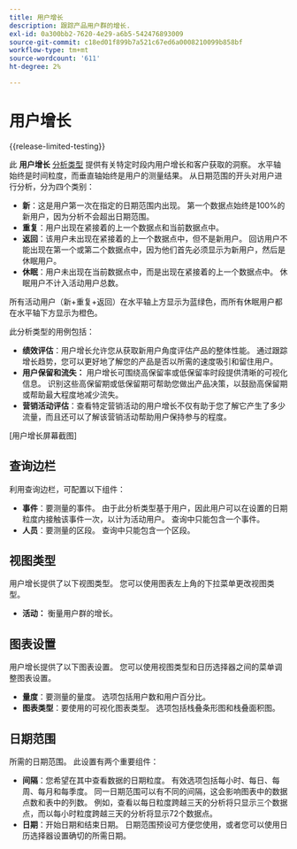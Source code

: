 ```yaml
---
title: 用户增长
description: 跟踪产品用户群的增长.
exl-id: 0a300bb2-7620-4e29-a6b5-542476893009
source-git-commit: c18ed01f899b7a521c67ed6a0008210099b858bf
workflow-type: tm+mt
source-wordcount: '611'
ht-degree: 2%

---
```


# 用户增长

{{release-limited-testing}}

此 **用户增长** [分析类型](overview.md) 提供有关特定时段内用户增长和客户获取的洞察。 水平轴始终是时间粒度，而垂直轴始终是用户的测量结果。 从日期范围的开头对用户进行分析，分为四个类别：

* **新**：这是用户第一次在指定的日期范围内出现。 第一个数据点始终是100%的新用户，因为分析不会超出日期范围。
* **重复**：用户出现在紧接着的上一个数据点和当前数据点中。
* **返回**：该用户未出现在紧接着的上一个数据点中，但不是新用户。 回访用户不能出现在第一个或第二个数据点中，因为他们首先必须显示为新用户，然后是休眠用户。
* **休眠**：用户未出现在当前数据点中，而是出现在紧接着的上一个数据点中。 休眠用户不计入活动用户总数。

所有活动用户（新+重复+返回）在水平轴上方显示为蓝绿色，而所有休眠用户都在水平轴下方显示为橙色。

此分析类型的用例包括：

* **绩效评估**：用户增长允许您从获取新用户角度评估产品的整体性能。 通过跟踪增长趋势，您可以更好地了解您的产品是否以所需的速度吸引和留住用户。
* **用户保留和流失：** 用户增长可围绕高保留率或低保留率时段提供清晰的可视化信息。 识别这些高保留期或低保留期可帮助您做出产品决策，以鼓励高保留期或帮助最大程度地减少流失。
* **营销活动评估**：查看特定营销活动的用户增长不仅有助于您了解它产生了多少流量，而且还可以了解该营销活动帮助用户保持参与的程度。

[用户增长屏幕截图]

## 查询边栏

利用查询边栏，可配置以下组件：

* **事件**：要测量的事件。 由于此分析类型基于用户，因此用户可以在设置的日期粒度内接触该事件一次，以计为活动用户。 查询中只能包含一个事件。
* **人员**：要测量的区段。 查询中只能包含一个区段。

## 视图类型

用户增长提供了以下视图类型。 您可以使用图表左上角的下拉菜单更改视图类型。

* **活动：** 衡量用户群的增长。

## 图表设置

用户增长提供了以下图表设置。 您可以使用视图类型和日历选择器之间的菜单调整图表设置。

* **量度**：要测量的量度。 选项包括用户数和用户百分比。
* **图表类型**：要使用的可视化图表类型。 选项包括栈叠条形图和栈叠面积图。

## 日期范围

所需的日期范围。 此设置有两个重要组件：

* **间隔**：您希望在其中查看数据的日期粒度。 有效选项包括每小时、每日、每周、每月和每季度。 同一日期范围可以有不同的间隔，这会影响图表中的数据点数和表中的列数。 例如，查看以每日粒度跨越三天的分析将只显示三个数据点，而以每小时粒度跨越三天的分析将显示72个数据点。
* **日期**：开始日期和结束日期。 日期范围预设可方便您使用，或者您可以使用日历选择器设置确切的所需日期。
